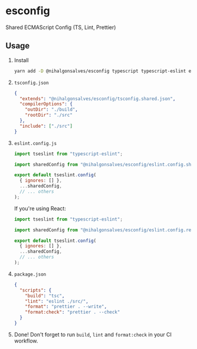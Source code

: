 # esconfig

Shared ECMAScript Config (TS, Lint, Prettier)

## Usage

1. Install

   ```sh
   yarn add -D @nihalgonsalves/esconfig typescript typescript-eslint eslint prettier
   ```

2. `tsconfig.json`

   ```json
   {
     "extends": "@nihalgonsalves/esconfig/tsconfig.shared.json",
     "compilerOptions": {
       "outDir": "./build",
       "rootDir": "./src"
     },
     "include": ["./src"]
   }
   ```

3. `eslint.config.js`

   ```js
   import tseslint from "typescript-eslint";

   import sharedConfig from "@nihalgonsalves/esconfig/eslint.config.shared";

   export default tseslint.config(
     { ignores: [] },
     ...sharedConfig,
     // ... others
   );
   ```

   If you're using React:

   ```js
   import tseslint from "typescript-eslint";

   import sharedConfig from "@nihalgonsalves/esconfig/eslint.config.react-shared";

   export default tseslint.config(
     { ignores: [] },
     ...sharedConfig,
     // ... others
   );
   ```

4. `package.json`

   ```json
   {
     "scripts": {
       "build": "tsc",
       "lint": "eslint ./src/",
       "format": "prettier . --write",
       "format:check": "prettier . --check"
     }
   }
   ```

5. Done! Don't forget to run `build`, `lint` and `format:check` in your CI workflow.
